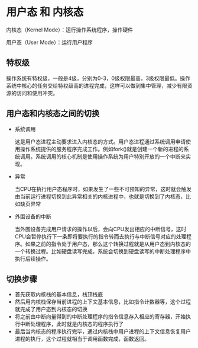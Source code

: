 # 用户态 和 内核态

内核态（Kernel Mode）：运行操作系统程序，操作硬件

用户态（User Mode）：运行用户程序

## 特权级

操作系统有特权级，一般是4级，分别为0-3，0级权限最高，3级权限最低。操作系统中核心的任务交给特权级高的进程完成，这样可以做到集中管理，减少有限资源的访问和使用冲突。

## 用户态和内核态之间的切换
- 系统调用

    这是用户态进程主动要求进入内核态的方式。用户态进程通过系统调用申请使用操作系统提供的服务程序完成工作。例如fork()就是创建一个新的进程的系统调用。系统调用的核心机制是使用操作系统为用户特别开放的一个中断来实现。

- 异常

    当CPU在执行用户态程序时，如果发生了一些不可预知的异常，这时就会触发由当前运行进程切换到此异常相关的内核进程中，也就是切换到了内核态，比如缺页异常

- 外围设备的中断

    当外围设备完成用户请求的操作以后，会向CPU发出相应的中断信号，这时CPU会暂停执行下一条即将要执行的指令转而去执行与中断信号对应的处理程序。如果之前的指令处于用户态，那么这个转换过程就是从用户态到内核态的一个转换过程。比如硬盘读写完成，系统会切换到硬盘读写的中断处理程序中执行后续操作。

## 切换步骤

- 首先获取内核栈的基本信息，栈顶栈底
- 然后用内核栈保存当前进程的上下文基本信息，比如指令计数器等，这个过程就完成了用户态到内核态的切换
- 将之前由中断向量得到的中断处理程序的指令信息存入相应的寄存器，开始执行中断处理程序，此时就是内核态的程序执行了
- 最后当内核态的程序执行完毕，通过内核栈中用户进程的上下文信息恢复用户进程的执行，这个过程就相当于调用函数完成，函数返回。